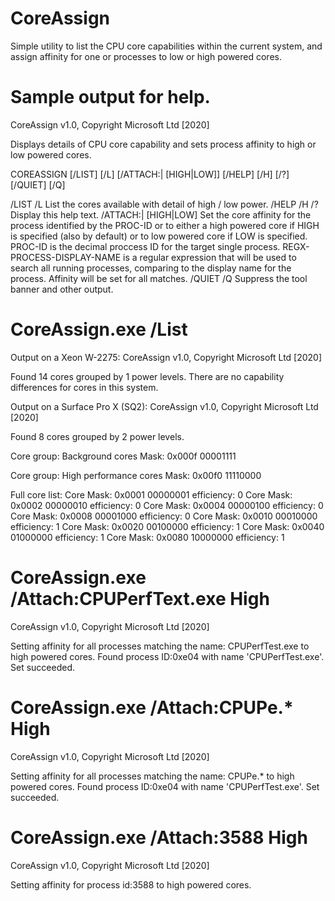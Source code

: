 # CoreAssign
Simple utility to list the CPU core capabilities within the current system, and assign affinity for one or processes to low or high powered cores.


# Sample output for help.
CoreAssign v1.0, Copyright Microsoft Ltd [2020]

Displays details of CPU core capability and sets process affinity to high or low powered cores.

COREASSIGN [/LIST] [/L] [/ATTACH:<PROC-ID>|<REGX-PROCESS-DISPLAY-NAME> [HIGH|LOW]] [/HELP] [/H] [/?]
           [/QUIET] [/Q]

  /LIST /L        List the cores available with detail of high / low power.
  /HELP /H /?     Display this help text.
  /ATTACH:<PROC-ID>|<REGX-PROCESS-DISPLAY-NAME> [HIGH|LOW]
                  Set the core affinity for the process identified by the PROC-ID or <REGX-PROCESS-DISPLAY-NAME>
                  to either a high powered core if HIGH is specified (also by default) or to low powered
                  core if LOW is specified.
                  PROC-ID is the decimal proccess ID for the target single process.
                  REGX-PROCESS-DISPLAY-NAME is a regular expression that will be used to search all running
                  processes, comparing to the display name for the process. Affinity will be set for all matches.
  /QUIET /Q       Suppress the tool banner and other output.
  
# CoreAssign.exe /List
Output on a Xeon W-2275:
CoreAssign v1.0, Copyright Microsoft Ltd [2020]

Found 14 cores grouped by 1 power levels.
There are no capability differences for cores in this system.

Output on a Surface Pro X (SQ2):
CoreAssign v1.0, Copyright Microsoft Ltd [2020]

Found 8 cores grouped by 2 power levels.

Core group: Background cores
  Mask: 0x000f   00001111

Core group: High performance cores
  Mask: 0x00f0   11110000

Full core list:
Core Mask: 0x0001  00000001  efficiency: 0
Core Mask: 0x0002  00000010  efficiency: 0
Core Mask: 0x0004  00000100  efficiency: 0
Core Mask: 0x0008  00001000  efficiency: 0
Core Mask: 0x0010  00010000  efficiency: 1
Core Mask: 0x0020  00100000  efficiency: 1
Core Mask: 0x0040  01000000  efficiency: 1
Core Mask: 0x0080  10000000  efficiency: 1

# CoreAssign.exe /Attach:CPUPerfText.exe High
CoreAssign v1.0, Copyright Microsoft Ltd [2020]

Setting affinity for all processes matching the name: CPUPerfTest.exe to high powered cores.
Found process ID:0xe04 with name 'CPUPerfTest.exe'. Set succeeded.

# CoreAssign.exe /Attach:CPUPe.* High
CoreAssign v1.0, Copyright Microsoft Ltd [2020]

Setting affinity for all processes matching the name: CPUPe.* to high powered cores.
Found process ID:0xe04 with name 'CPUPerfTest.exe'. Set succeeded.

# CoreAssign.exe /Attach:3588 High
CoreAssign v1.0, Copyright Microsoft Ltd [2020]

Setting affinity for process id:3588 to high powered cores.

